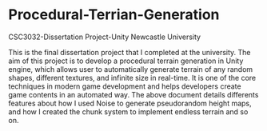 # Procedural-Terrian-Generation
CSC3032-Dissertation Project-Unity  Newcastle University

This is the final dissertation project that I completed at the university. The aim of this project is to develop a procedural terrain generation in Unity engine, which allows user to automatically generate terrain of any random shapes, different textures, and infinite size in real-time. It is one of the core techniques in modern game development and helps developers create game contents in an automated way. The above document details differents features about how I used Noise to generate pseudorandom height maps, and how I created the chunk system to implement endless terrain and so on. 
